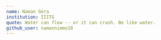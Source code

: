 ```yaml
---
name: Naman Gera
institution: IIITG
quote: Water can flow -- or it can crash. Be like water.
github_user: namannimmo10
---
```

